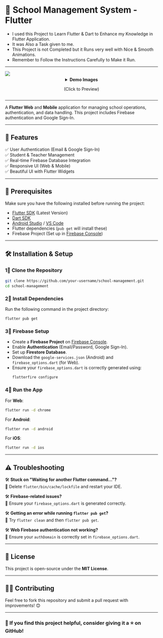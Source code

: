 # 🏢 School Management System - Flutter
- I used this Project to Learn Flutter & Dart to Enhance my Knowledge in Flutter Application.
- It was Also a Task given to me.
- This Project is not Completed but it Runs very well with Nice & Smooth Animations.
- Remember to Follow the Instructions Carefully to Make it Run. 

---
<img src="./assets/Image&Gif/SMS App.gif">
<details>
  <summary align="center"><strong>Demo Images</strong> <p> (Click to Preview) </p></summary>
  <img src="./assets/Image&Gif/Img_1.PNG">
  <img src="./assets/Image&Gif/Img_2.PNG">
  <img src="./assets/Image&Gif/Img_3.PNG">
  <img src="./assets/Image&Gif/Img_4.PNG">
  <img src="./assets/Image&Gif/Img_5.PNG">
  <img src="./assets/Image&Gif/Img_6.PNG">
  <img src="./assets/Image&Gif/Img_7.PNG">
  <img src="./assets/Image&Gif/Img_8.PNG">
  </details>

---
A **Flutter Web** and **Mobile** application for managing school operations, authentication, and data handling. This project includes Firebase authentication and Google Sign-In.

---

## 🚀 Features
✅ User Authentication (Email & Google Sign-In)  
✅ Student & Teacher Management  
✅ Real-time Firebase Database Integration  
✅ Responsive UI (Web & Mobile)  
✅ Beautiful UI with Flutter Widgets  

---

## 📌 Prerequisites

Make sure you have the following installed before running the project:

- [Flutter SDK](https://docs.flutter.dev/get-started/install) (Latest Version)
- [Dart SDK](https://dart.dev/get-dart)
- [Android Studio](https://developer.android.com/studio) / [VS Code](https://code.visualstudio.com/)
- Flutter dependencies (`pub get` will install these)
- Firebase Project (Set up in [Firebase Console](https://console.firebase.google.com/))

---

## 🛠️ Installation & Setup

### 1⃣ Clone the Repository
```bash
git clone https://github.com/your-username/school-management.git
cd school-management
```

### 2⃣ Install Dependencies
Run the following command in the project directory:
```bash
flutter pub get
```

### 3⃣ Firebase Setup
- Create a **Firebase Project** on [Firebase Console](https://console.firebase.google.com/).
- Enable **Authentication** (Email/Password, Google Sign-In).
- Set up **Firestore Database**.
- Download the `google-services.json` (Android) and `firebase_options.dart` (for Web).
- Ensure your `firebase_options.dart` is correctly generated using:
  ```bash
  flutterfire configure
  ```

### 4⃣ Run the App
For **Web**:
```bash
flutter run -d chrome
```
For **Android**:
```bash
flutter run -d android
```
For **iOS**:
```bash
flutter run -d ios
```

---

## ⚠️ Troubleshooting

🛠️ **Stuck on "Waiting for another Flutter command..."?**  
🔹 Delete `flutter/bin/cache/lockfile` and restart your IDE.  

🛠️ **Firebase-related issues?**  
🔹 Ensure your `firebase_options.dart` is generated correctly.  

🛠️ **Getting an error while running `flutter pub get`?**  
🔹 Try `flutter clean` and then `flutter pub get`.  

🛠️ **Web Firebase authentication not working?**  
🔹 Ensure your `authDomain` is correctly set in `firebase_options.dart`.

---

## 🐝 License
This project is open-source under the **MIT License**.

---

## 👨‍💻 Contributing
Feel free to fork this repository and submit a pull request with improvements! 😊

---

### 🌟 If you find this project helpful, consider giving it a ⭐ on GitHub!
